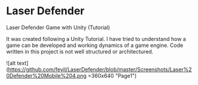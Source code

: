 # Laser Defender
Laser Defender Game with Unity (Tutorial)

It was created following a Unity Tutorial. I have tried to understand how a game can be developed and working dynamics of a game engine. Code written in this project is not well structured or architectured.

![alt text](https://github.com/feyil/LaserDefender/blob/master/Screenshots/Laser%20Defender%20Mobile%204.png =360x640 "Page1")


